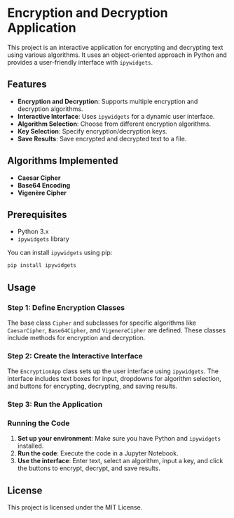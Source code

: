 # Encryption and Decryption Application

This project is an interactive application for encrypting and decrypting text using various algorithms. It uses an object-oriented approach in Python and provides a user-friendly interface with `ipywidgets`.

## Features

- **Encryption and Decryption**: Supports multiple encryption and decryption algorithms.
- **Interactive Interface**: Uses `ipywidgets` for a dynamic user interface.
- **Algorithm Selection**: Choose from different encryption algorithms.
- **Key Selection**: Specify encryption/decryption keys.
- **Save Results**: Save encrypted and decrypted text to a file.

## Algorithms Implemented

- **Caesar Cipher**
- **Base64 Encoding**
- **Vigenère Cipher**

## Prerequisites

- Python 3.x
- `ipywidgets` library

You can install `ipywidgets` using pip:
```bash
pip install ipywidgets
```

## Usage

### Step 1: Define Encryption Classes

The base class `Cipher` and subclasses for specific algorithms like `CaesarCipher`, `Base64Cipher`, and `VigenereCipher` are defined. These classes include methods for encryption and decryption.

### Step 2: Create the Interactive Interface

The `EncryptionApp` class sets up the user interface using `ipywidgets`. The interface includes text boxes for input, dropdowns for algorithm selection, and buttons for encrypting, decrypting, and saving results.

### Step 3: Run the Application

### Running the Code

1. **Set up your environment**: Make sure you have Python and `ipywidgets` installed.
2. **Run the code**: Execute the code in a Jupyter Notebook.
3. **Use the interface**: Enter text, select an algorithm, input a key, and click the buttons to encrypt, decrypt, and save results.

## License

This project is licensed under the MIT License.  